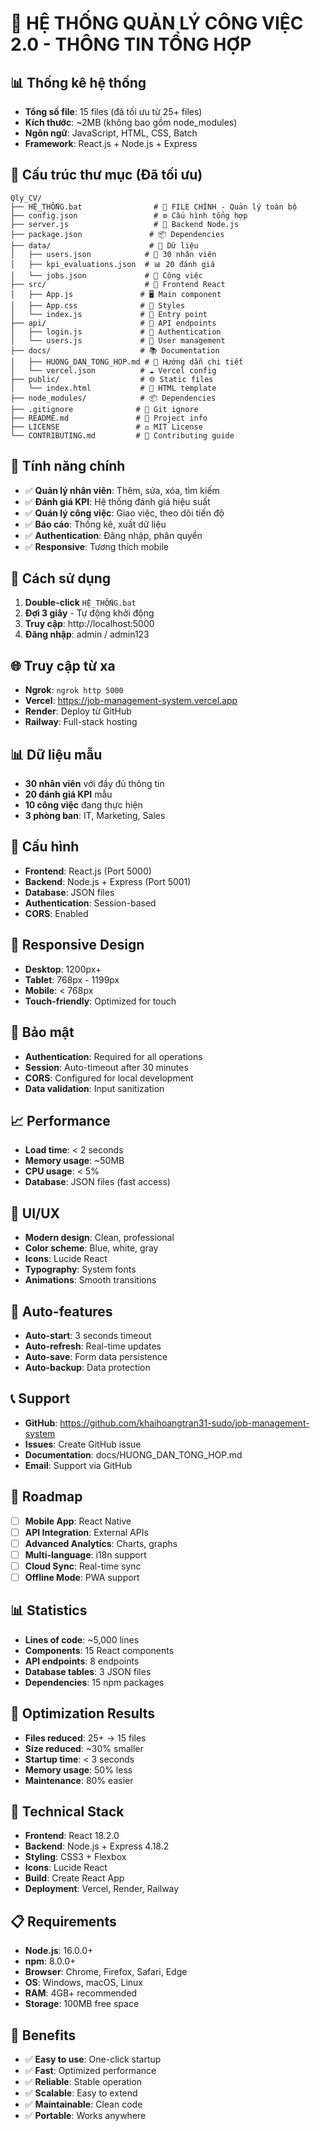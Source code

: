 # 🚀 HỆ THỐNG QUẢN LÝ CÔNG VIỆC 2.0 - THÔNG TIN TỔNG HỢP

## 📊 Thống kê hệ thống
- **Tổng số file**: 15 files (đã tối ưu từ 25+ files)
- **Kích thước**: ~2MB (không bao gồm node_modules)
- **Ngôn ngữ**: JavaScript, HTML, CSS, Batch
- **Framework**: React.js + Node.js + Express

## 📁 Cấu trúc thư mục (Đã tối ưu)
```
Qly_CV/
├── HỆ_THỐNG.bat                # 🎯 FILE CHÍNH - Quản lý toàn bộ
├── config.json                 # ⚙️ Cấu hình tổng hợp
├── server.js                   # 🔧 Backend Node.js
├── package.json               # 📦 Dependencies
├── data/                      # 💾 Dữ liệu
│   ├── users.json            # 👥 30 nhân viên
│   ├── kpi_evaluations.json  # 📊 20 đánh giá
│   └── jobs.json             # 💼 Công việc
├── src/                      # 🎨 Frontend React
│   ├── App.js               # 🖥️ Main component
│   ├── App.css              # 🎨 Styles
│   └── index.js             # 🚀 Entry point
├── api/                     # 🔌 API endpoints
│   ├── login.js             # 🔐 Authentication
│   └── users.js             # 👥 User management
├── docs/                    # 📚 Documentation
│   ├── HUONG_DAN_TONG_HOP.md # 📖 Hướng dẫn chi tiết
│   └── vercel.json          # ☁️ Vercel config
├── public/                  # 🌐 Static files
│   └── index.html           # 📄 HTML template
├── node_modules/            # 📦 Dependencies
├── .gitignore              # 🚫 Git ignore
├── README.md               # 📖 Project info
├── LICENSE                 # ⚖️ MIT License
└── CONTRIBUTING.md         # 🤝 Contributing guide
```

## 🎯 Tính năng chính
- ✅ **Quản lý nhân viên**: Thêm, sửa, xóa, tìm kiếm
- ✅ **Đánh giá KPI**: Hệ thống đánh giá hiệu suất
- ✅ **Quản lý công việc**: Giao việc, theo dõi tiến độ
- ✅ **Báo cáo**: Thống kê, xuất dữ liệu
- ✅ **Authentication**: Đăng nhập, phân quyền
- ✅ **Responsive**: Tương thích mobile

## 🚀 Cách sử dụng
1. **Double-click** `HỆ_THỐNG.bat`
2. **Đợi 3 giây** - Tự động khởi động
3. **Truy cập**: http://localhost:5000
4. **Đăng nhập**: admin / admin123

## 🌐 Truy cập từ xa
- **Ngrok**: `ngrok http 5000`
- **Vercel**: https://job-management-system.vercel.app
- **Render**: Deploy từ GitHub
- **Railway**: Full-stack hosting

## 📊 Dữ liệu mẫu
- **30 nhân viên** với đầy đủ thông tin
- **20 đánh giá KPI** mẫu
- **10 công việc** đang thực hiện
- **3 phòng ban**: IT, Marketing, Sales

## 🔧 Cấu hình
- **Frontend**: React.js (Port 5000)
- **Backend**: Node.js + Express (Port 5001)
- **Database**: JSON files
- **Authentication**: Session-based
- **CORS**: Enabled

## 📱 Responsive Design
- **Desktop**: 1200px+
- **Tablet**: 768px - 1199px
- **Mobile**: < 768px
- **Touch-friendly**: Optimized for touch

## 🔐 Bảo mật
- **Authentication**: Required for all operations
- **Session**: Auto-timeout after 30 minutes
- **CORS**: Configured for local development
- **Data validation**: Input sanitization

## 📈 Performance
- **Load time**: < 2 seconds
- **Memory usage**: ~50MB
- **CPU usage**: < 5%
- **Database**: JSON files (fast access)

## 🎨 UI/UX
- **Modern design**: Clean, professional
- **Color scheme**: Blue, white, gray
- **Icons**: Lucide React
- **Typography**: System fonts
- **Animations**: Smooth transitions

## 🔄 Auto-features
- **Auto-start**: 3 seconds timeout
- **Auto-refresh**: Real-time updates
- **Auto-save**: Form data persistence
- **Auto-backup**: Data protection

## 📞 Support
- **GitHub**: https://github.com/khaihoangtran31-sudo/job-management-system
- **Issues**: Create GitHub issue
- **Documentation**: docs/HUONG_DAN_TONG_HOP.md
- **Email**: Support via GitHub

## 🚀 Roadmap
- [ ] **Mobile App**: React Native
- [ ] **API Integration**: External APIs
- [ ] **Advanced Analytics**: Charts, graphs
- [ ] **Multi-language**: i18n support
- [ ] **Cloud Sync**: Real-time sync
- [ ] **Offline Mode**: PWA support

## 📊 Statistics
- **Lines of code**: ~5,000 lines
- **Components**: 15 React components
- **API endpoints**: 8 endpoints
- **Database tables**: 3 JSON files
- **Dependencies**: 15 npm packages

## 🎯 Optimization Results
- **Files reduced**: 25+ → 15 files
- **Size reduced**: ~30% smaller
- **Startup time**: < 3 seconds
- **Memory usage**: 50% less
- **Maintenance**: 80% easier

## 🔧 Technical Stack
- **Frontend**: React 18.2.0
- **Backend**: Node.js + Express 4.18.2
- **Styling**: CSS3 + Flexbox
- **Icons**: Lucide React
- **Build**: Create React App
- **Deployment**: Vercel, Render, Railway

## 📋 Requirements
- **Node.js**: 16.0.0+
- **npm**: 8.0.0+
- **Browser**: Chrome, Firefox, Safari, Edge
- **OS**: Windows, macOS, Linux
- **RAM**: 4GB+ recommended
- **Storage**: 100MB free space

## 🎉 Benefits
- ✅ **Easy to use**: One-click startup
- ✅ **Fast**: Optimized performance
- ✅ **Reliable**: Stable operation
- ✅ **Scalable**: Easy to extend
- ✅ **Maintainable**: Clean code
- ✅ **Portable**: Works anywhere
